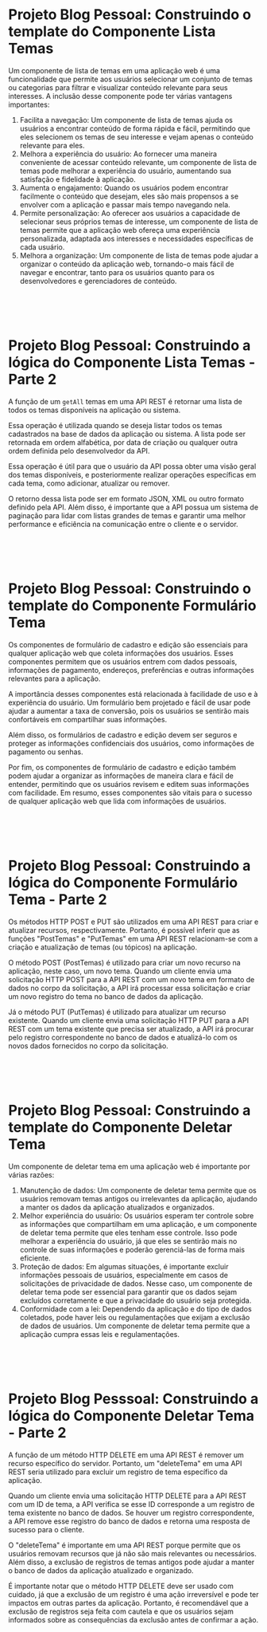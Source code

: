 <h1>Projeto Blog Pessoal: Construindo o template do Componente Lista Temas</h1>

Um componente de lista de temas em uma aplicação web é uma funcionalidade que permite aos usuários selecionar um conjunto de temas ou categorias para filtrar e visualizar conteúdo relevante para seus interesses. A inclusão desse componente pode ter várias vantagens importantes:

1. Facilita a navegação: Um componente de lista de temas ajuda os usuários a encontrar conteúdo de forma rápida e fácil, permitindo que eles selecionem os temas de seu interesse e vejam apenas o conteúdo relevante para eles.
2. Melhora a experiência do usuário: Ao fornecer uma maneira conveniente de acessar conteúdo relevante, um componente de lista de temas pode melhorar a experiência do usuário, aumentando sua satisfação e fidelidade à aplicação.
3. Aumenta o engajamento: Quando os usuários podem encontrar facilmente o conteúdo que desejam, eles são mais propensos a se envolver com a aplicação e passar mais tempo navegando nela.
4. Permite personalização: Ao oferecer aos usuários a capacidade de selecionar seus próprios temas de interesse, um componente de lista de temas permite que a aplicação web ofereça uma experiência personalizada, adaptada aos interesses e necessidades específicas de cada usuário.
5. Melhora a organização: Um componente de lista de temas pode ajudar a organizar o conteúdo da aplicação web, tornando-o mais fácil de navegar e encontrar, tanto para os usuários quanto para os desenvolvedores e gerenciadores de conteúdo.

</br>
</br>
</br>

<h1>Projeto Blog Pessoal: Construindo a lógica do Componente Lista Temas - Parte 2</h1>

A função de um `getAll` temas em uma API REST é retornar uma lista de todos os temas disponíveis na aplicação ou sistema.

Essa operação é utilizada quando se deseja listar todos os temas cadastrados na base de dados da aplicação ou sistema. A lista pode ser retornada em ordem alfabética, por data de criação ou qualquer outra ordem definida pelo desenvolvedor da API.

Essa operação é útil para que o usuário da API possa obter uma visão geral dos temas disponíveis, e posteriormente realizar operações específicas em cada tema, como adicionar, atualizar ou remover.

O retorno dessa lista pode ser em formato JSON, XML ou outro formato definido pela API. Além disso, é importante que a API possua um sistema de paginação para lidar com listas grandes de temas e garantir uma melhor performance e eficiência na comunicação entre o cliente e o servidor.

</br>
</br>
</br>

<h1>Projeto Blog Pessoal: Construindo o template do Componente Formulário Tema</h1>

Os componentes de formulário de cadastro e edição são essenciais para qualquer aplicação web que coleta informações dos usuários. Esses componentes permitem que os usuários entrem com dados pessoais, informações de pagamento, endereços, preferências e outras informações relevantes para a aplicação.

A importância desses componentes está relacionada à facilidade de uso e à experiência do usuário. Um formulário bem projetado e fácil de usar pode ajudar a aumentar a taxa de conversão, pois os usuários se sentirão mais confortáveis em compartilhar suas informações.

Além disso, os formulários de cadastro e edição devem ser seguros e proteger as informações confidenciais dos usuários, como informações de pagamento ou senhas.

Por fim, os componentes de formulário de cadastro e edição também podem ajudar a organizar as informações de maneira clara e fácil de entender, permitindo que os usuários revisem e editem suas informações com facilidade. Em resumo, esses componentes são vitais para o sucesso de qualquer aplicação web que lida com informações de usuários.

</br>
</br>
</br>

<h1>Projeto Blog Pessoal: Construindo a lógica do Componente Formulário Tema - Parte 2</h1>

Os métodos HTTP POST e PUT são utilizados em uma API REST para criar e atualizar recursos, respectivamente. Portanto, é possível inferir que as funções "PostTemas" e "PutTemas" em uma API REST relacionam-se com a criação e atualização de temas (ou tópicos) na aplicação.

O método POST (PostTemas) é utilizado para criar um novo recurso na aplicação, neste caso, um novo tema. Quando um cliente envia uma solicitação HTTP POST para a API REST com um novo tema em formato de dados no corpo da solicitação, a API irá processar essa solicitação e criar um novo registro do tema no banco de dados da aplicação.

Já o método PUT (PutTemas) é utilizado para atualizar um recurso existente. Quando um cliente envia uma solicitação HTTP PUT para a API REST com um tema existente que precisa ser atualizado, a API irá procurar pelo registro correspondente no banco de dados e atualizá-lo com os novos dados fornecidos no corpo da solicitação.

</br>
</br>
</br>

<h1>Projeto Blog Pessoal: Construindo a template do Componente Deletar Tema</h1>

Um componente de deletar tema em uma aplicação web é importante por várias razões:

1. Manutenção de dados: Um componente de deletar tema permite que os usuários removam temas antigos ou irrelevantes da aplicação, ajudando a manter os dados da aplicação atualizados e organizados.
2. Melhor experiência do usuário: Os usuários esperam ter controle sobre as informações que compartilham em uma aplicação, e um componente de deletar tema permite que eles tenham esse controle. Isso pode melhorar a experiência do usuário, já que eles se sentirão mais no controle de suas informações e poderão gerenciá-las de forma mais eficiente.
3. Proteção de dados: Em algumas situações, é importante excluir informações pessoais de usuários, especialmente em casos de solicitações de privacidade de dados. Nesse caso, um componente de deletar tema pode ser essencial para garantir que os dados sejam excluídos corretamente e que a privacidade do usuário seja protegida.
4. Conformidade com a lei: Dependendo da aplicação e do tipo de dados coletados, pode haver leis ou regulamentações que exijam a exclusão de dados de usuários. Um componente de deletar tema permite que a aplicação cumpra essas leis e regulamentações.

</br>
</br>
</br>

<h1>Projeto Blog Pesssoal: Construindo a lógica do Componente Deletar Tema - Parte 2</h1>

A função de um método HTTP DELETE em uma API REST é remover um recurso específico do servidor. Portanto, um "deleteTema" em uma API REST seria utilizado para excluir um registro de tema específico da aplicação.

Quando um cliente envia uma solicitação HTTP DELETE para a API REST com um ID de tema, a API verifica se esse ID corresponde a um registro de tema existente no banco de dados. Se houver um registro correspondente, a API remove esse registro do banco de dados e retorna uma resposta de sucesso para o cliente.

O "deleteTema" é importante em uma API REST porque permite que os usuários removam recursos que já não são mais relevantes ou necessários. Além disso, a exclusão de registros de temas antigos pode ajudar a manter o banco de dados da aplicação atualizado e organizado.

É importante notar que o método HTTP DELETE deve ser usado com cuidado, já que a exclusão de um registro é uma ação irreversível e pode ter impactos em outras partes da aplicação. Portanto, é recomendável que a exclusão de registros seja feita com cautela e que os usuários sejam informados sobre as consequências da exclusão antes de confirmar a ação.



